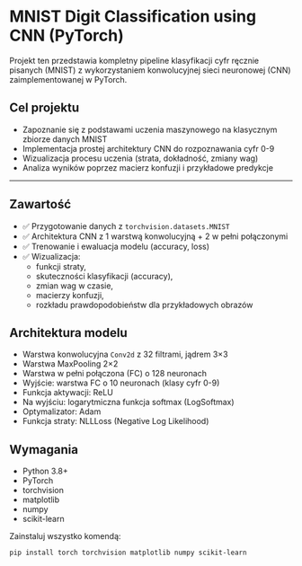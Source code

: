 # MNIST Digit Classification using CNN (PyTorch)

Projekt ten przedstawia kompletny pipeline klasyfikacji cyfr ręcznie pisanych (MNIST) z wykorzystaniem konwolucyjnej sieci neuronowej (CNN) zaimplementowanej w PyTorch.

## Cel projektu

- Zapoznanie się z podstawami uczenia maszynowego na klasycznym zbiorze danych MNIST
- Implementacja prostej architektury CNN do rozpoznawania cyfr 0-9
- Wizualizacja procesu uczenia (strata, dokładność, zmiany wag)
- Analiza wyników poprzez macierz konfuzji i przykładowe predykcje

---

## Zawartość

- ✅ Przygotowanie danych z `torchvision.datasets.MNIST`
- ✅ Architektura CNN z 1 warstwą konwolucyjną + 2 w pełni połączonymi
- ✅ Trenowanie i ewaluacja modelu (accuracy, loss)
- ✅ Wizualizacja:
  - funkcji straty,
  - skuteczności klasyfikacji (accuracy),
  - zmian wag w czasie,
  - macierzy konfuzji,
  - rozkładu prawdopodobieństw dla przykładowych obrazów
 
## Architektura modelu

- Warstwa konwolucyjna `Conv2d` z 32 filtrami, jądrem 3×3  
- Warstwa MaxPooling 2×2  
- Warstwa w pełni połączona (FC) o 128 neuronach  
- Wyjście: warstwa FC o 10 neuronach (klasy cyfr 0-9)  
- Funkcja aktywacji: ReLU  
- Na wyjściu: logarytmiczna funkcja softmax (LogSoftmax)  
- Optymalizator: Adam  
- Funkcja straty: NLLLoss (Negative Log Likelihood)  

## Wymagania

- Python 3.8+
- PyTorch
- torchvision
- matplotlib
- numpy
- scikit-learn

Zainstaluj wszystko komendą:

```bash
pip install torch torchvision matplotlib numpy scikit-learn

